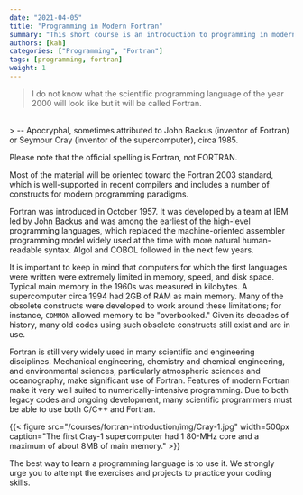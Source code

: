 ```yaml
---
date: "2021-04-05"
title: "Programming in Modern Fortran"
summary: "This short course is an introduction to programming in modern Fortran.  Experience programming in some other language is helpful but not required."
authors: [kah]
categories: ["Programming", "Fortran"]
tags: [programming, fortran]
weight: 1
---
```


> I do not know what the scientific programming language of the year 2000 will look like but it will be called Fortran.
<br>
> -- Apocryphal, sometimes attributed to John Backus (inventor of Fortran) or Seymour Cray (inventor of the supercomputer), circa 1985.

Please note that the official spelling is Fortran, not FORTRAN.

Most of the material will be oriented toward the Fortran 2003 standard, which is well-supported in recent compilers and includes a number of constructs for modern programming paradigms.

Fortran was introduced in October 1957.  It was developed by a team at IBM led by John Backus and was among the earliest of the high-level programming languages, which replaced the machine-oriented assembler programming model widely used at the time with more natural human-readable syntax.  Algol and COBOL followed in the next few years.

It is important to keep in mind that computers for which the first languages were written were extremely limited in memory, speed, and disk space.  Typical main memory in the 1960s was measured in kilobytes.  A supercomputer circa 1994 had 2GB of RAM as main memory.  Many of the obsolete constructs were developed to work around these limitations; for instance, `COMMON` allowed memory to be "overbooked." Given its decades of history, many old codes using such obsolete constructs still exist and are in use.

Fortran is still very widely used in many scientific and engineering disciplines. Mechanical engineering, chemistry and chemical engineering, and environmental sciences, particularly atmospheric sciences and oceanography, make significant use of Fortran.  Features of modern Fortran make it very well suited to numerically-intensive programming.  Due to both legacy codes and ongoing development, many scientific programmers must be able to use both C/C++ and Fortran.

{{< figure src="/courses/fortran-introduction/img/Cray-1.jpg" width=500px caption="The first Cray-1 supercomputer had 1 80-MHz core and a maximum of about 8MB of main memory." >}}

The best way to learn a programming language is to use it.  We strongly urge you to attempt the exercises and projects to practice your coding skills.
